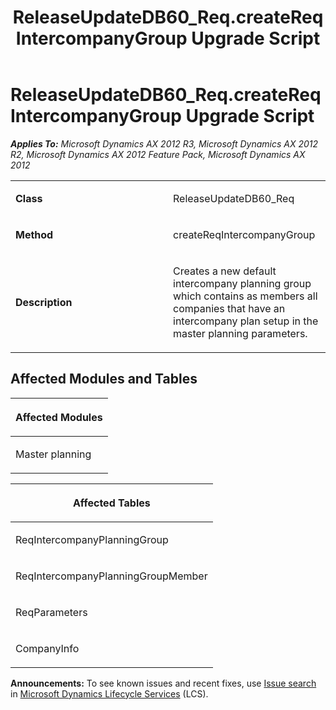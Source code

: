 ﻿---
title: ReleaseUpdateDB60_Req.createReqIntercompanyGroup Upgrade Script
TOCTitle: ReleaseUpdateDB60_Req.createReqIntercompanyGroup Upgrade Script
ms:assetid: 886cd6ce-9b85-a8d0-7d63-5b3dadbb53fc
ms:mtpsurl: https://msdn.microsoft.com/en-us/library/JJ736360(v=AX.60)
ms:contentKeyID: 49709550
ms.date: 05/18/2015
mtps_version: v=AX.60
---

# ReleaseUpdateDB60\_Req.createReqIntercompanyGroup Upgrade Script 


_**Applies To:** Microsoft Dynamics AX 2012 R3, Microsoft Dynamics AX 2012 R2, Microsoft Dynamics AX 2012 Feature Pack, Microsoft Dynamics AX 2012_

<table>
<colgroup>
<col style="width: 50%" />
<col style="width: 50%" />
</colgroup>
<tbody>
<tr class="odd">
<td><p><strong>Class</strong></p></td>
<td><p>ReleaseUpdateDB60_Req</p></td>
</tr>
<tr class="even">
<td><p><strong>Method</strong></p></td>
<td><p>createReqIntercompanyGroup</p></td>
</tr>
<tr class="odd">
<td><p><strong>Description</strong></p></td>
<td><p>Creates a new default intercompany planning group which contains as members all companies that have an intercompany plan setup in the master planning parameters.</p></td>
</tr>
</tbody>
</table>


## Affected Modules and Tables

<table>
<colgroup>
<col style="width: 100%" />
</colgroup>
<thead>
<tr class="header">
<th><p>Affected Modules</p></th>
</tr>
</thead>
<tbody>
<tr class="odd">
<td><p>Master planning</p></td>
</tr>
</tbody>
</table>


<table>
<colgroup>
<col style="width: 100%" />
</colgroup>
<thead>
<tr class="header">
<th><p>Affected Tables</p></th>
</tr>
</thead>
<tbody>
<tr class="odd">
<td><p>ReqIntercompanyPlanningGroup</p></td>
</tr>
<tr class="even">
<td><p>ReqIntercompanyPlanningGroupMember</p></td>
</tr>
<tr class="odd">
<td><p>ReqParameters</p></td>
</tr>
<tr class="even">
<td><p>CompanyInfo</p></td>
</tr>
</tbody>
</table>

  
**Announcements:** To see known issues and recent fixes, use [Issue search](http://go.microsoft.com/fwlink/?linkid=389258) in [Microsoft Dynamics Lifecycle Services](http://go.microsoft.com/fwlink/?linkid=306505) (LCS).

